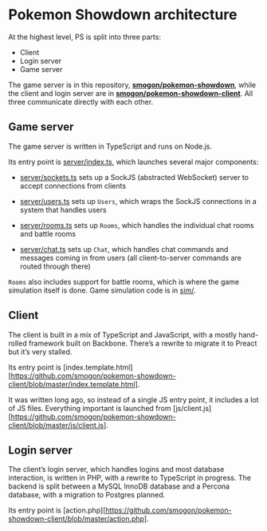 Pokemon Showdown architecture
=============================

At the highest level, PS is split into three parts:

- Client
- Login server
- Game server

The game server is in this repository, **[smogon/pokemon-showdown](https://github.com/smogon/pokemon-showdown)**, while the client and login server are in **[smogon/pokemon-showdown-client](https://github.com/smogon/pokemon-showdown-client)**. All three communicate directly with each other.


Game server
-----------

The game server is written in TypeScript and runs on Node.js.

Its entry point is [server/index.ts](./server/index.ts), which launches several major components:

- [server/sockets.ts](./server/sockets.ts) sets up a SockJS (abstracted WebSocket) server to accept connections from clients

- [server/users.ts](./server/users.ts) sets up `Users`, which wraps the SockJS connections in a system that handles users

- [server/rooms.ts](./server/rooms.ts) sets up `Rooms`, which handles the individual chat rooms and battle rooms

- [server/chat.ts](./server/chat.ts) sets up `Chat`, which handles chat commands and messages coming in from users (all client-to-server commands are routed through there)

`Rooms` also includes support for battle rooms, which is where the game simulation itself is done. Game simulation code is in [sim/](./sim/).


Client
------

The client is built in a mix of TypeScript and JavaScript, with a mostly hand-rolled framework built on Backbone. There’s a rewrite to migrate it to Preact but it’s very stalled.

Its entry point is [index.template.html][https://github.com/smogon/pokemon-showdown-client/blob/master/index.template.html].

It was written long ago, so instead of a single JS entry point, it includes a lot of JS files. Everything important is launched from [js/client.js][https://github.com/smogon/pokemon-showdown-client/blob/master/js/client.js].


Login server
------------

The client’s login server, which handles logins and most database interaction, is written in PHP, with a rewrite to TypeScript in progress. The backend is split between a MySQL InnoDB database and a Percona database, with a migration to Postgres planned.

Its entry point is [action.php][https://github.com/smogon/pokemon-showdown-client/blob/master/action.php].

